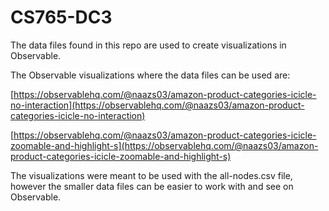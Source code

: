 # CS765-DC3

The data files found in this repo are used to create visualizations in Observable.

The Observable visualizations where the data files can be used are:

[https://observablehq.com/@naazs03/amazon-product-categories-icicle-no-interaction](https://observablehq.com/@naazs03/amazon-product-categories-icicle-no-interaction)

[https://observablehq.com/@naazs03/amazon-product-categories-icicle-zoomable-and-highlight-s](https://observablehq.com/@naazs03/amazon-product-categories-icicle-zoomable-and-highlight-s)

The visualizations were meant to be used with the all-nodes.csv file, however the smaller data files can be easier to work with and see on Observable.
